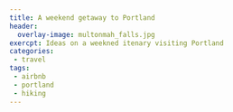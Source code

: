 ```yaml
---
title: A weekend getaway to Portland
header: 
  overlay-image: multonmah_falls.jpg
exercpt: Ideas on a weekned itenary visiting Portland
categories:
 - travel
tags:
 - airbnb
 - portland
 - hiking
---
```

